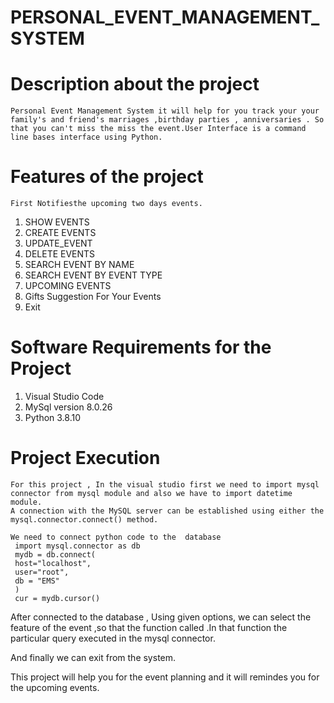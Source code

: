 # PERSONAL_EVENT_MANAGEMENT_SYSTEM
 
 
 
# Description about the project
    Personal Event Management System it will help for you track your your family's and friend's marriages ,birthday parties , anniversaries . So that you can't miss the miss the event.User Interface is a command line bases interface using Python. 
    
    
# Features of the project
    First Notifiesthe upcoming two days events.

1. SHOW EVENTS
2. CREATE EVENTS
3. UPDATE_EVENT
4. DELETE EVENTS
5. SEARCH EVENT BY NAME
6. SEARCH EVENT BY EVENT TYPE
7. UPCOMING EVENTS
8. Gifts Suggestion For Your Events
9. Exit


# Software Requirements for the Project
1. Visual Studio Code 
2. MySql version 8.0.26
3. Python 3.8.10 
    
# Project Execution
    For this project , In the visual studio first we need to import mysql connector from mysql module and also we have to import datetime module.
    A connection with the MySQL server can be established using either the mysql.connector.connect() method.
    
    We need to connect python code to the  database
     import mysql.connector as db
     mydb = db.connect(
     host="localhost",
     user="root",
     db = "EMS"
     )
     cur = mydb.cursor()
     
   After connected to the database , Using given options, we can select the feature of the event ,so that the function called .In that function the particular query executed in the mysql connector.
   
   And finally we can exit from the system.
   
  
   This project will help you for the event planning and it will remindes you for the upcoming events.
   
   
   
